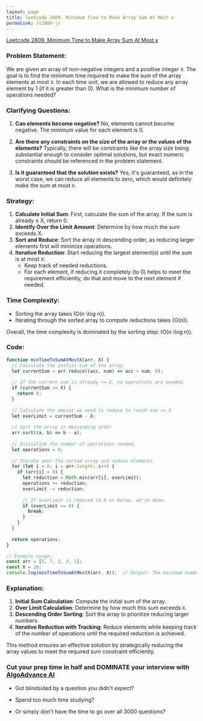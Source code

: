 ```yaml
---
layout: page
title: leetcode 2809. Minimum Time to Make Array Sum At Most x
permalink: /s2809-js
---
```

[Leetcode 2809. Minimum Time to Make Array Sum At Most x](https://algoadvance.github.io/algoadvance/l2809)
### Problem Statement:
We are given an array of non-negative integers and a positive integer `X`. The goal is to find the minimum time required to make the sum of the array elements at most `X`. In each time unit, we are allowed to reduce any array element by 1 (if it is greater than 0). What is the minimum number of operations needed?

### Clarifying Questions:
1. **Can elements become negative?**
   No, elements cannot become negative. The minimum value for each element is 0.
   
2. **Are there any constraints on the size of the array or the values of the elements?**
   Typically, there will be constraints like the array size being substantial enough to consider optimal solutions, but exact numeric constraints should be referenced in the problem statement.

3. **Is it guaranteed that the solution exists?**
   Yes, it's guaranteed, as in the worst case, we can reduce all elements to zero, which would definitely make the sum at most `X`.

### Strategy:
1. **Calculate Initial Sum**: First, calculate the sum of the array. If the sum is already ≤ X, return 0.
2. **Identify Over the Limit Amount**: Determine by how much the sum exceeds X.
3. **Sort and Reduce**: Sort the array in descending order, as reducing larger elements first will minimize operations.
4. **Iterative Reduction**: Start reducing the largest element(s) until the sum is at most `X`:
    - Keep track of needed reductions.
    - For each element, if reducing it completely (to 0) helps to meet the requirement efficiently, do that and move to the next element if needed.

### Time Complexity:
- Sorting the array takes \(O(n \log n)\).
- Iterating through the sorted array to compute reductions takes \(O(n)\).

Overall, the time complexity is dominated by the sorting step: \(O(n \log n)\).

### Code:

```javascript
function minTimeToSumAtMostX(arr, X) {
  // Calculate the initial sum of the array.
  let currentSum = arr.reduce((acc, num) => acc + num, 0);
  
  // If the current sum is already <= X, no operations are needed.
  if (currentSum <= X) {
    return 0;
  }
  
  // Calculate the amount we need to reduce to reach sum <= X
  let overLimit = currentSum - X;
  
  // Sort the array in descending order
  arr.sort((a, b) => b - a);
  
  // Initialize the number of operations needed.
  let operations = 0;
  
  // Iterate over the sorted array and reduce elements
  for (let i = 0; i < arr.length; i++) {
    if (arr[i] > 0) {
      let reduction = Math.min(arr[i], overLimit);
      operations += reduction;
      overLimit -= reduction;
      
      // If overLimit is reduced to 0 or below, we're done.
      if (overLimit <= 0) {
        break;
      }
    }
  }
  
  return operations;
}

// Example usage:
const arr = [5, 7, 2, 3, 1];
const X = 10;
console.log(minTimeToSumAtMostX(arr, X));  // Output: The minimum number of operations needed.
```

### Explanation:
1. **Initial Sum Calculation**: Compute the initial sum of the array.
2. **Over Limit Calculation**: Determine by how much this sum exceeds `X`.
3. **Descending Order Sorting**: Sort the array to prioritize reducing larger numbers.
4. **Iterative Reduction with Tracking**: Reduce elements while keeping track of the number of operations until the required reduction is achieved.

This method ensures an effective solution by strategically reducing the array values to meet the required sum constraint efficiently.


### Cut your prep time in half and DOMINATE your interview with [AlgoAdvance AI](https://algoAdvance.com)

- Got blindsided by a question you didn't expect?

- Spend too much time studying?

- Or simply don't have the time to go over all 3000 questions?

